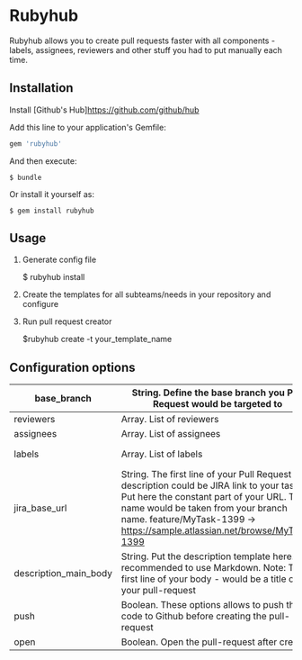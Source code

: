 # Rubyhub

Rubyhub allows you to create pull requests faster with all сomponents - labels, assignees, reviewers and other stuff you had to put manually each time.

## Installation

Install [Github's Hub]https://github.com/github/hub

Add this line to your application's Gemfile:

```ruby
gem 'rubyhub'
```

And then execute:

    $ bundle

Or install it yourself as:

    $ gem install rubyhub

## Usage

1. Generate config file

    $ rubyhub install

2. Create the templates for all subteams/needs in your repository and configure

2. Run pull request creator

    $rubyhub create -t your_template_name

## Configuration options

| base_branch           | String. Define the base branch you Pull Request would be targeted to                                                                                                                                                                                    | develop                              |   |   |
|-----------------------|---------------------------------------------------------------------------------------------------------------------------------------------------------------------------------------------------------------------------------------------------------|--------------------------------------|---|---|
| reviewers             | Array. List of reviewers                                                                                                                                                                                                                                | - some_user - another_user           |   |   |
| assignees             | Array. List of assignees                                                                                                                                                                                                                                | - some_user - another_user           |   |   |
| labels                | Array. List of labels                                                                                                                                                                                                                                   | - needs_review - some_another_label  |   |   |
| jira_base_url         | String. The first line of your Pull Request description could be JIRA link to your task Put here the constant part of your URL. Task name would be taken from your branch name.  feature/MyTask-1399 -> https://sample.atlassian.net/browse/MyTask-1399 | https://sample.atlassian.net/browse/ |   |   |
| description_main_body | String. Put the description template here. We recommended to use Markdown.  Note: The first line of your body - would be a title of your pull-request                                                                                                   | Feature | RGWEB  Great moments!      |   |   |
| push                  | Boolean. These options allows to push the code to Github before creating the pull-request                                                                                                                                                               | true                                 |   |   |
| open                  | Boolean. Open the pull-request after creating                                                                                                                                                                                                           | true                                 |   |   |
